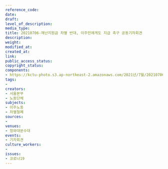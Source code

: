 ```yaml
---
reference_code: 
date: 
draft: 
level_of_description: 
media_type: 
title: 20210706-재난지원금 차별 반대, 이주민에게도 지급 촉구 공동기자회견
description: 
weight: 
modified_at: 
created_at: 
link: 
public_access_status: 
copyright_status: 
components:
- https://kctu-photo.s3.ap-northeast-2.amazonaws.com/2021년/7월/20210706-재난지원금+차별+반대,+이주민에게도+지급+촉구+공동기자회견/403667_59541_512.jpg
tags:
- 
creators:
- 서울본부
- 노동단체
subjects:
- 이주노동
- 차별철폐
sources:
- 
venues:
- 청와대분수대
events:
- 기자회견
culture_workers:
- 
issues:
- 코로나19
---
```

